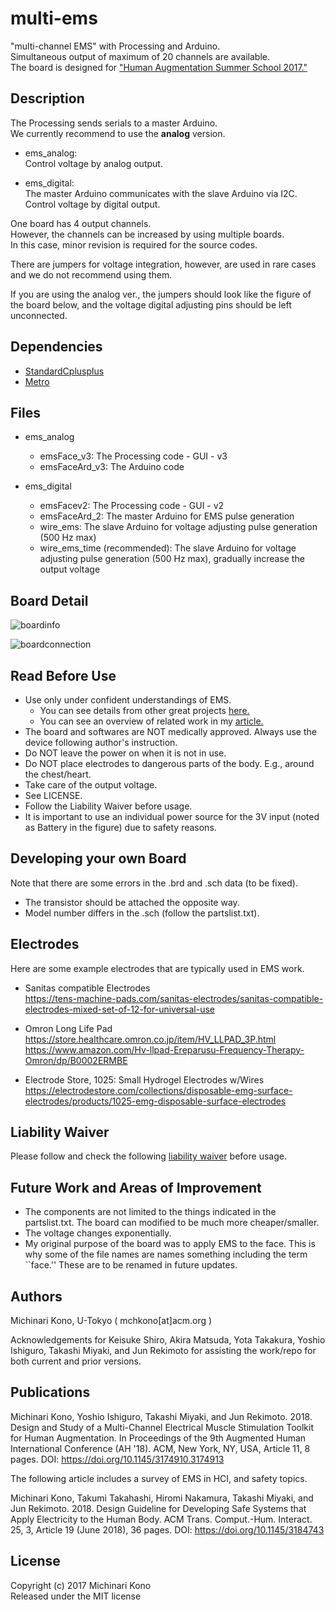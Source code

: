 # multi-ems

"multi-channel EMS" with Processing and Arduino.  
Simultaneous output of maximum of 20 channels are available.  
The board is designed for ["Human Augmentation Summer School 2017."](https://humanaugmentation.jp/summerschool2017/)  

  

## Description

The Processing sends serials to a master Arduino.  
We currently recommend to use the **analog** version.  

- ems_analog:  
  Control voltage by analog output.  

- ems_digital:  
  The master Arduino communicates with the slave Arduino via I2C.
  Control voltage by digital output.  
  
One board has 4 output channels.  
However, the channels can be increased by using multiple boards.  
In this case, minor revision is required for the source codes.  
  
There are jumpers for voltage integration, however, are used in rare cases and we do not recommend using them.
  
If you are using the analog ver., the jumpers should look like the figure of the board below, and the voltage digital adjusting pins should be left unconnected.  
  


## Dependencies

- [StandardCplusplus](https://github.com/maniacbug/StandardCplusplus)
- [Metro](https://github.com/thomasfredericks/Metro-Arduino-Wiring)

## Files

- ems_analog
  - emsFace_v3: The Processing code - GUI - v3
  - emsFaceArd_v3: The Arduino code  

- ems_digital
  - emsFacev2: The Processing code - GUI - v2
  - emsFaceArd_2: The master Arduino for EMS pulse generation
  - wire_ems: The slave Arduino for voltage adjusting pulse generation (500 Hz max)
  - wire_ems_time (recommended): The slave Arduino for voltage adjusting pulse generation (500 Hz max), gradually increase the output voltage





## Board Detail

![boardinfo](https://user-images.githubusercontent.com/22442291/30726366-4db8ca26-9f85-11e7-8a8a-daeab15c35e7.jpg)

![boardconnection](https://github.com/rkmtlab/multi-ems/blob/master/image/connection.jpg)


## Read Before Use

- Use only under confident understandings of EMS. 
  - You can see details from other great projects [here.](https://github.com/PedroLopes/openEMSstim)  
  - You can see an overview of related work in my [article.](https://doi.org/10.1145/3184743)  
- The board and softwares are NOT medically approved. Always use the device following author's instruction.
- Do NOT leave the power on when it is not in use.
- Do NOT place electrodes to dangerous parts of the body. E.g., around the chest/heart.
- Take care of the output voltage. 
- See LICENSE.
- Follow the Liability Waiver before usage.  
- It is important to use an individual power source for the 3V input (noted as Battery in the figure) due to safety reasons.  


## Developing your own Board

Note that there are some errors in the .brd and .sch data (to be fixed).  
- The transistor should be attached the opposite way.
- Model number differs in the .sch (follow the partslist.txt).


## Electrodes  
  
Here are some example electrodes that are typically used in EMS work.  
  
- Sanitas compatible Electrodes  
<https://tens-machine-pads.com/sanitas-electrodes/sanitas-compatible-electrodes-mixed-set-of-12-for-universal-use>

- Omron Long Life Pad  
<https://store.healthcare.omron.co.jp/item/HV_LLPAD_3P.html>  
<https://www.amazon.com/Hv-llpad-Ereparusu-Frequency-Therapy-Omron/dp/B0002ERMBE>

- Electrode Store, 1025: Small Hydrogel Electrodes w/Wires  
<https://electrodestore.com/collections/disposable-emg-surface-electrodes/products/1025-emg-disposable-surface-electrodes>  
  

## Liability Waiver

Please follow and check the following [liability waiver](https://github.com/PedroLopes/openEMSstim/blob/master/documentation/liability_waiver.md) before usage.


## Future Work and Areas of Improvement

- The components are not limited to the things indicated in the partslist.txt. The board can modified to be much more cheaper/smaller.
- The voltage changes exponentially.  
- My original purpose of the board was to apply EMS to the face. This is why some of the file names are names something including the term ``face.'' These are to be renamed in future updates.  
  
  
## Authors

Michinari Kono, U-Tokyo ( mchkono[at]acm.org )

Acknowledgements for Keisuke Shiro, Akira Matsuda, Yota Takakura, Yoshio Ishiguro, Takashi Miyaki, and Jun Rekimoto for assisting the work/repo for both current and prior versions.  


## Publications  
  
Michinari Kono, Yoshio Ishiguro, Takashi Miyaki, and Jun Rekimoto. 2018. Design and Study of a Multi-Channel Electrical Muscle Stimulation Toolkit for Human Augmentation. In Proceedings of the 9th Augmented Human International Conference (AH '18). ACM, New York, NY, USA, Article 11, 8 pages. DOI: https://doi.org/10.1145/3174910.3174913  
  
  
The following article includes a survey of EMS in HCI, and safety topics.  

Michinari Kono, Takumi Takahashi, Hiromi Nakamura, Takashi Miyaki, and Jun Rekimoto. 2018. Design Guideline for Developing Safe Systems that Apply Electricity to the Human Body. ACM Trans. Comput.-Hum. Interact. 25, 3, Article 19 (June 2018), 36 pages. DOI: https://doi.org/10.1145/3184743
  
## License   
  
Copyright (c) 2017 Michinari Kono  
Released under the MIT license  
